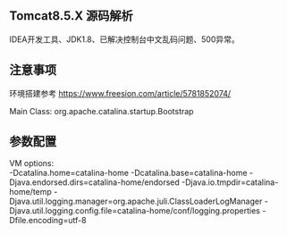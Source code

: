 ## Tomcat8.5.X 源码解析  
IDEA开发工具、JDK1.8、已解决控制台中文乱码问题、500异常。 

## 注意事项 
环境搭建参考 https://www.freesion.com/article/5781852074/  
 
Main Class:   org.apache.catalina.startup.Bootstrap  

## 参数配置
VM options:  
-Dcatalina.home=catalina-home
-Dcatalina.base=catalina-home
-Djava.endorsed.dirs=catalina-home/endorsed
-Djava.io.tmpdir=catalina-home/temp
-Djava.util.logging.manager=org.apache.juli.ClassLoaderLogManager
-Djava.util.logging.config.file=catalina-home/conf/logging.properties
-Dfile.encoding=utf-8